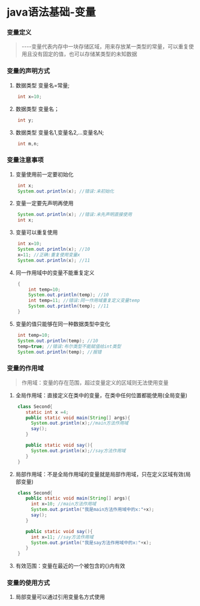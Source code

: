 # java语法基础-变量

### 变量定义
> ----变量代表内存中一块存储区域，用来存放某一类型的常量，可以重复使用且没有固定的值，也可以存储某类型的未知数据

### 变量的声明方式
1. 数据类型  变量名=常量;
``` java
    int x=10;
```
2. 数据类型  变量名；
``` java
    int y;
```
3. 数据类型  变量名1,变量名2,...变量名N;
``` java
    int m,n;
```

### 变量注意事项
1. 变量使用前一定要初始化
``` java
    int x;
    System.out.println(x); //错误:未初始化
```
2. 变量一定要先声明再使用
``` java
    System.out.println(x); //错误:未先声明直接使用
    int x;
```
3. 变量可以重复使用
``` java
    int x=10;
    System.out.println(x); //10
    x=11; //正确:重复使用变量x
    System.out.println(x); //11
```
4. 同一作用域中的变量不能重复定义
``` java
    {
        int temp=10;
        System.out.println(temp); //10
        int temp=11; //错误:同一作用域重复定义变量temp
        System.out.println(temp); //11
    }
```
5. 变量的值只能够在同一种数据类型中变化
``` java
    int temp=10;
    System.out.println(temp); //10
    temp=true; //错误:布尔类型不能赋值给int类型
    System.out.println(temp); //报错
```

### 变量的作用域
> 作用域：变量的存在范围，超过变量定义的区域则无法使用变量

1. 全局作用域：直接定义在类中的变量，在类中任何位置都能使用(全局变量)
``` java
    class Second{
       static int x =4;
       public static void main(String[] args){
         System.out.println(x);//main方法作用域
         say();
       }

       public static void say(){
         System.out.println(x);//say方法作用域
       }
    }
```

2. 局部作用域：不是全局作用域的变量就是局部作用域，只在定义区域有效(局部变量)
``` java
    class Second{
       public static void main(String[] args){
         int x=10; //main方法作用域
         System.out.println("我是main方法作用域中的x:"+x);
         say();
       }

       public static void say(){
         int x=11; //say方法作用域
         System.out.println("我是say方法作用域中的x:"+x);
       }
    }
```
3. 有效范围：变量在最近的一个被包含的{}内有效

### 变量的使用方式
1. 局部变量可以通过引用变量名方式使用
